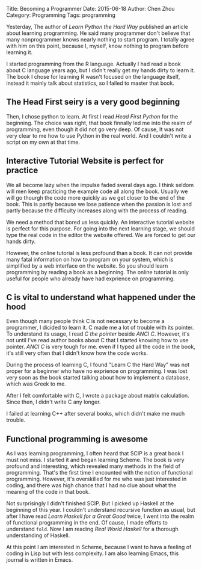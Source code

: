 Title: Becoming a Programmer
Date: 2015-06-18
Author: Chen Zhou
Category: Programming
Tags: programming

Yesterday, The author of *Learn Python the Hard Way* published an
article about learning programming. He said many programmer don't
believe that many nonprogrammer knows nearly nothing to start
program. I totally agree with him on this point, because I, myself,
know nothing to program before learning it.

I started programming from the R language. Actually I had read a book
about C language years ago, but I didn't really get my hands dirty to
learn it. The book I chose for learning R wasn't focused on the language
itself, instead it mainly talk about statistics, so I failed to master
that book.

## The Head First seiry is a very good beginning

Then, I chose python to learn. At first I read *Head First Python* for
the beginning. The choice was right, that book finnally led me into
the realm of programming, even though it did not go very deep. Of
cause, It was not very clear to me how to use Python in the real
world. And I couldn't write a script on my own at that time.

## Interactive Tutorial Website is perfect for practice

We all become lazy when the impulse faded sveral days ago. I think
seldom will men keep practicing the example code all along the book.
Usually we will go thourgh the code more quickly as we get closer to
the end of the book. This is partly because we lose patience when the
passion is lost and partly because the difficulty increases along with
the process of reading.

We need a method that bored us less quickly. An interactive tutorial
website is perfect for this purpose. For going into the next learning
stage, we should type the real code in the editor the website offered.
We are forced to get our hands dirty.

However, the online tutorial is less profound than a book. It can not
provide many fatal information on how to program on your system, which
is simplified by a web interface on the website. So you should learn
programming by reading a book as a beginning. The online tutorial is
only useful for people who already have had exprience on programming.

## C is vital to understand what happened under the hood

Even though many people think C is not necessary to become a
programmer, I dicided to learn it. C made me a lot of trouble with its
pointer.  To understand its usage, I read *C the pointer* beside *ANCI
C*. However, it's not until I've read author books about C that I
started knowing how to use pointer. *ANCI C* is very tough for me.
even if I typed all the code in the book, it's still very often that I
didn't know how the code works.

During the process of learning C, I found "Learn C the Hard Way" was not
proper for a beginner who have no exprience on programming. I was
lost very soon as the book started talking about how to implement a
database, which was Greek to me.

After I felt comfortable with C, I wrote a package about matrix
calculation.  Since then, I didn't write C any longer.

I failed at learning C++ after several books, which didn't make me
much trouble.

## Functional programming is awesome

As I was learning programming, I often heard that SCIP is a great book
I must not miss. I started it and began learning Scheme. The book is
very profound and interesting, which revealed many methods in the
field of programming. That's the first time I encounted with the notion
of functional programming. However, it's overskilled for me who was just
interested in coding, and there was high chance that I had no clue about
what the meaning of the code in that book.

Not surprisingly I didn't finished SCIP. But I picked up Haskell at
the beginning of this year. I couldn't understand recursive function
as usual, but after I have read *Learn Haskell for a Great Good*
twice, I went into the realm of functional programming in the end. Of
cause, I made efforts to understand `fold`. Now I am reading
*Real World Haskell* for a thorough understanding of Haskell.

At this point I am interested in Scheme, because I want to hava a feeling
of coding in Lisp but with less complexity. I am also learning Emacs,
this journal is written in Emacs.

